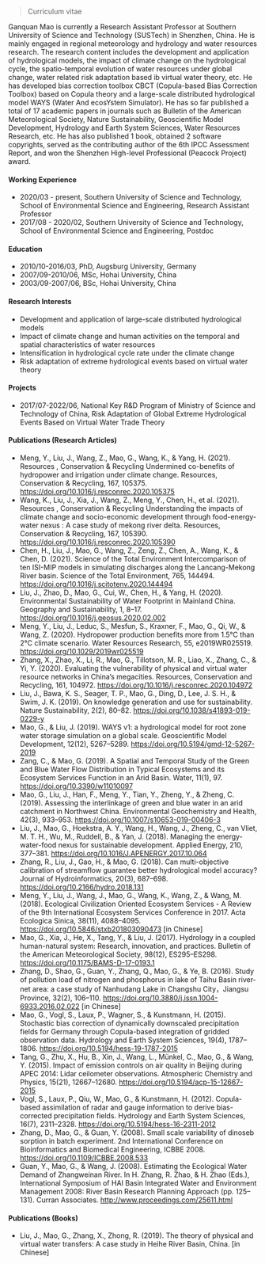 > Curriculum vitae

Ganquan Mao is currently a Research Assistant Professor at Southern University of Science and Technology (SUSTech) in Shenzhen, China. He is mainly engaged in regional meteorology and hydrology and water resources research. The research content includes the development and application of hydrological models, the impact of climate change on the hydrological cycle, the spatio-temporal evolution of water resources under global change, water related risk adaptation based ib virtual water theory, etc. He has developed bias correction toolbox CBCT (Copula-based Bias Correction Toolbox) based on Copula theory and a large-scale distributed hydrological model WAYS (Water And ecosYstem Simulator). He has so far published a total of 17 academic papers in journals such as Bulletin of the American Meteorological Society, Nature Sustainability, Geoscientific Model Development, Hydrology and Earth System Sciences, Water Resources Research, etc. He has also published 1 book, obtained 2 software copyrights, served as the contributing author of the 6th IPCC Assessment Report, and won the Shenzhen High-level Professional (Peacock Project) award.

#### Working Experience

- 2020/03 - present, Southern University of Science and Technology, School of Environmental Science and Engineering, Research Assistant Professor
- 2017/08 - 2020/02, Southern University of Science and Technology, School of Environmental Science and Engineering, Postdoc

#### Education

- 2010/10-2016/03, PhD, Augsburg University, Germany
- 2007/09-2010/06, MSc, Hohai University, China
- 2003/09-2007/06, BSc, Hohai University, China


#### Research Interests

- Development and application of large-scale distributed hydrological models
- Impact of climate change and human activities on the temporal and spatial characteristics of water resources
- Intensification in hydrological cycle rate under the climate change
- Risk adaptation of extreme hydrological events based on virtual water theory

#### Projects

- 2017/07-2022/06, National Key R&D Program of Ministry of Science and Technology of China, Risk Adaptation of Global Extreme Hydrological Events Based on Virtual Water Trade Theory

#### Publications (Research Articles)

- Meng, Y., Liu, J., Wang, Z., Mao, G., Wang, K., & Yang, H. (2021). Resources , Conservation & Recycling Undermined co-benefits of hydropower and irrigation under climate change. Resources, Conservation & Recycling, 167, 105375. https://doi.org/10.1016/j.resconrec.2020.105375
- Wang, K., Liu, J., Xia, J., Wang, Z., Meng, Y., Chen, H., et al. (2021). Resources , Conservation & Recycling Understanding the impacts of climate change and socio-economic development through food-energy-water nexus : A case study of mekong river delta. Resources, Conservation & Recycling, 167, 105390. https://doi.org/10.1016/j.resconrec.2020.105390
- Chen, H., Liu, J., Mao, G., Wang, Z., Zeng, Z., Chen, A., Wang, K., & Chen, D. (2021). Science of the Total Environment Intercomparison of ten ISI-MIP models in simulating discharges along the Lancang-Mekong River basin. Science of the Total Environment, 765, 144494. https://doi.org/10.1016/j.scitotenv.2020.144494
- Liu, J., Zhao, D., Mao, G., Cui, W., Chen, H., & Yang, H. (2020). Environmental Sustainability of Water Footprint in Mainland China. Geography and Sustainability, 1, 8–17. https://doi.org/10.1016/j.geosus.2020.02.002
- Meng, Y., Liu, J., Leduc, S., Mesfun, S., Kraxner, F., Mao, G., Qi, W., & Wang, Z. (2020). Hydropower production benefits more from 1.5°C than 2°C climate scenario. Water Resources Research, 55, e2019WR025519. https://doi.org/10.1029/2019wr025519
- Zhang, X., Zhao, X., Li, R., Mao, G., Tillotson, M. R., Liao, X., Zhang, C., & Yi, Y. (2020). Evaluating the vulnerability of physical and virtual water resource networks in China’s megacities. Resources, Conservation and Recycling, 161, 104972. https://doi.org/10.1016/j.resconrec.2020.104972
- Liu, J., Bawa, K. S., Seager, T. P., Mao, G., Ding, D., Lee, J. S. H., & Swim, J. K. (2019). On knowledge generation and use for sustainability. Nature Sustainability, 2(2), 80–82. https://doi.org/10.1038/s41893-019-0229-y
- Mao, G., & Liu, J. (2019). WAYS v1: a hydrological model for root zone water storage simulation on a global scale. Geoscientific Model Development, 12(12), 5267–5289. https://doi.org/10.5194/gmd-12-5267-2019
- Zang, C., & Mao, G. (2019). A Spatial and Temporal Study of the Green and Blue Water Flow Distribution in Typical Ecosystems and its Ecosystem Services Function in an Arid Basin. Water, 11(1), 97. https://doi.org/10.3390/w11010097
- Mao, G., Liu, J., Han, F., Meng, Y., Tian, Y., Zheng, Y., & Zheng, C. (2019). Assessing the interlinkage of green and blue water in an arid catchment in Northwest China. Environmental Geochemistry and Health, 42(3), 933–953. https://doi.org/10.1007/s10653-019-00406-3
- Liu, J., Mao, G., Hoekstra, A. Y., Wang, H., Wang, J., Zheng, C., van Vliet, M. T. H., Wu, M., Ruddell, B., & Yan, J. (2018). Managing the energy-water-food nexus for sustainable development. Applied Energy, 210, 377–381. https://doi.org/10.1016/J.APENERGY.2017.10.064
- Zhang, R., Liu, J., Gao, H., & Mao, G. (2018). Can multi-objective calibration of streamflow guarantee better hydrological model accuracy? Journal of Hydroinformatics, 20(3), 687–698. https://doi.org/10.2166/hydro.2018.131
- Meng, Y., Liu, J., Wang, J., Mao, G., Wang, K., Wang, Z., & Wang, M. (2018).  Ecological Civilization Oriented Ecosystem Services - A Review of the 9th International Ecosystem Services Conference in 2017. Acta Ecologica Sinica, 38(11), 4088–4095. https://doi.org/10.5846/stxb201803090473 [in Chinese]
- Mao, G., Xia, J., He, X., Tang, Y., & Liu, J. (2017). Hydrology in a coupled human-natural system: Research, innovation, and practices. Bulletin of the American Meteorological Society, 98(12), ES295–ES298. https://doi.org/10.1175/BAMS-D-17-0193.1
- Zhang, D., Shao, G., Guan, Y., Zhang, Q., Mao, G., & Ye, B. (2016). Study of pollution load of nitrogen and phosphorus in lake of Taihu Basin river-net area: a case study of Nanhudang Lake in Changshu City，Jiangsu Province, 32(2), 106–110. https://doi.org/10.3880/j.issn.1004-6933.2016.02.022 [in Chinese]
- Mao, G., Vogl, S., Laux, P., Wagner, S., & Kunstmann, H. (2015). Stochastic bias correction of dynamically downscaled precipitation fields for Germany through Copula-based integration of gridded observation data. Hydrology and Earth System Sciences, 19(4), 1787–1806. https://doi.org/10.5194/hess-19-1787-2015
- Tang, G., Zhu, X., Hu, B., Xin, J., Wang, L., Münkel, C., Mao, G., & Wang, Y. (2015). Impact of emission controls on air quality in Beijing during APEC 2014: Lidar ceilometer observations. Atmospheric Chemistry and Physics, 15(21), 12667–12680. https://doi.org/10.5194/acp-15-12667-2015
- Vogl, S., Laux, P., Qiu, W., Mao, G., & Kunstmann, H. (2012). Copula-based assimilation of radar and gauge information to derive bias-corrected precipitation fields. Hydrology and Earth System Sciences, 16(7), 2311–2328. https://doi.org/10.5194/hess-16-2311-2012
- Zhang, D., Mao, G., & Guan, Y. (2008). Small scale variability of dinoseb sorption in batch experiment. 2nd International Conference on Bioinformatics and Biomedical Engineering, ICBBE 2008. https://doi.org/10.1109/ICBBE.2008.533
- Guan, Y., Mao, G., & Wang, J. (2008). Estimating the Ecological Water Demand of Zhangweinan River. In H. Zhang, R. Zhao, & H. Zhao (Eds.), International Symposium of HAI Basin Integrated Water and Environment Management 2008: River Basin Research Planning Approach (pp. 125–131). Curran Associates. http://www.proceedings.com/25611.html

#### Publications (Books)

- Liu, J., Mao, G., Zhang, X., Zhong, R. (2019). The theory of physical and virtual water transfers: A case study in Heihe River Basin, China. [in Chinese]
